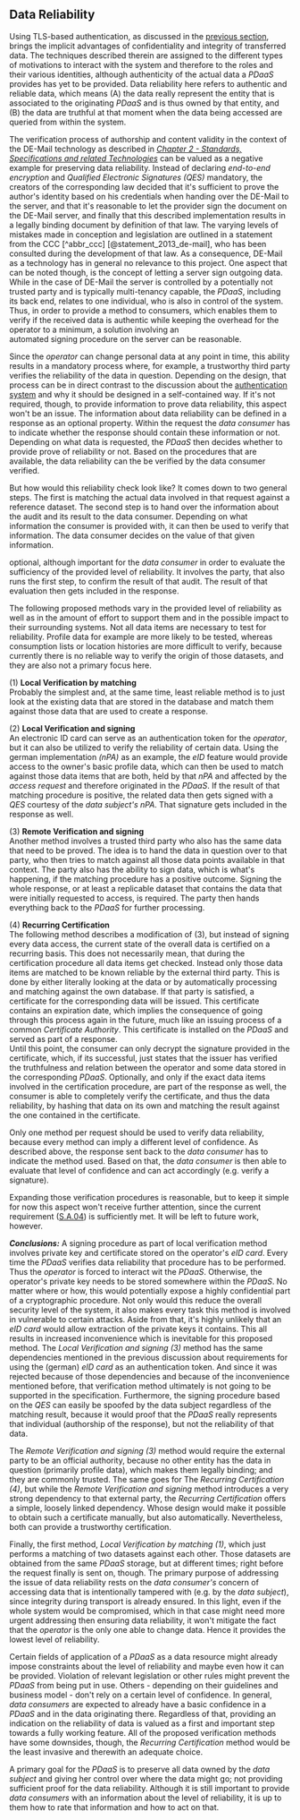 ## Data Reliability



Using TLS-based authentication, as discussed in the [previous section](#authentication), brings the 
implicit advantages of confidentiality and integrity of transferred data. The techniques described 
therein are assigned to the different types of 
motivations to interact with the system and therefore to the roles and their various identities,
although authenticity of the actual data a *PDaaS* provides has yet to be provided. Data 
reliability here refers to authentic and reliable data, which means (A) the data 
really represent the entity that is associated to the originating *PDaaS* and is thus owned by that 
entity, and (B) the data are truthful at that moment when the data being accessed are queried from 
within the system.

The verification process of authorship and content validity in the context of the DE-Mail 
technology as described in 
*[Chapter 2 - Standards, Specifications and related Technologies](#standards-specifications-and-related-technologies)*
can be valued as a negative example for preserving data reliability. Instead of declaring *end-to-end encryption* and
*Qualified Electronic Signatures (QES)* mandatory, the creators of the corresponding law decided 
that it's sufficient to prove the author's identity based on his credentials when handing over the 
DE-Mail to the server, and that it's reasonable to let the provider sign the document on the DE-Mail 
server, and finally that this described implementation results in a legally binding document by 
definition of that law. The varying levels of mistakes made in conception and legislation are 
outlined in a statement from the CCC [^abbr_ccc] [@statement_2013_de-mail], who has been consulted 
during the development of that law.
As a consequence, DE-Mail as a technology has in general no relevance to this project. One aspect that can 
be noted though, is the concept of letting a server sign outgoing data. While in the case of DE-Mail
the server is controlled by a potentially not trusted party and is typically multi-tenancy capable,
the *PDaaS*, including its back end, relates to one individual, who is also in control of the 
system. Thus, in order to provide a method to consumers, which enables them to verify if the received 
data is authentic while keeping the overhead for the operator to a minimum, a solution involving an  
automated signing procedure on the server can be reasonable.

Since the *operator* can change personal data at any point in time, this ability results in a mandatory process 
where, for example, a trustworthy third party verifies the reliability of the data in 
question. Depending on the design, that process can be in direct contrast to the discussion about the 
[authentication system](#authentication) and why it should be designed in a self-contained way. If
it's not required, though, to provide information to prove data reliability, this aspect won't be an issue. 
The information about data reliability can be defined in a response as an optional property. Within 
the request the *data consumer* has to indicate whether the response should contain these 
information or not. Depending on what data is requested, the *PDaaS* then decides whether to provide 
prove of reliability or not. Based on the procedures that are available, the data reliability 
can the be verified by the data consumer verified.

But how would this reliability check look like? It comes down to two general steps. The first is 
matching the actual data involved in that request against a reference dataset. The second step
is to hand over the information about the audit and its result to the data consumer. Depending on
what information the consumer is provided with, it can then be used to verify that information.
The data consumer decides on the value of that given information. 
 
optional, although important for the *data consumer* in order to evaluate the sufficiency of the 
provided level of reliability. It involves the party, that also runs the first step, to confirm the 
result of that audit. The result of that evaluation then gets included in the response.

The following proposed methods vary in the provided level of reliability as well as in the amount of 
effort to support them and in the possible impact to their surrounding systems. Not all data items 
are necessary to test for reliability. Profile data for example are more likely to be tested, 
whereas consumption lists or location histories are more difficult to verify, because currently 
there is no reliable way to verify the origin of those datasets, and they are also not a primary 
focus here. 

(1) __Local Verification by matching__\
Probably the simplest and, at the same time, least reliable method is to just look at the existing 
data that are stored in the database and match them against those data that are used to create a 
response.

(2) __Local Verification and signing__\
An electronic ID card can serve as an authentication token for the *operator*, but it can also be 
utilized to verify the reliability of certain data. Using the german implementation *(nPA)* as an 
example, the *eID* feature would provide access to the owner's basic profile data, which can then
be used to match against those data items that are both, held by that *nPA* and affected by the 
*access request* and therefore originated in the *PDaaS*. If the result of that matching 
procedure is positive, the related data then gets signed with a *QES* courtesy of the 
*data subject's* *nPA*. That signature gets included in the response as well.

(3) __Remote Verification and signing__\
Another method involves a trusted third party who also has the same data that need to be proved. The idea 
is to hand the data in question over to that party, who then tries to match against all those data 
points available in that context. The party also has the ability to sign data, which is what's 
happening, if the matching procedure has a positive outcome. Signing the whole response, or at least 
a replicable dataset that contains the data that were initially requested to access, is required. 
The party then hands everything back to the *PDaaS* for further processing.

(4) __Recurring Certification__\
The following method describes a modification of (3), but instead of signing every data access, the
current state of the overall data is certified on a recurring basis. This does not necessarily mean, 
that during the certification procedure all data items get checked. Instead only those data items
are matched to be known reliable by the external third party. This is done by either literally 
looking at the data or by automatically processing and matching against the own database. If that 
party is satisfied, a certificate for the corresponding data will be issued. This certificate 
contains an expiration date, which implies the consequence of going through this process again in 
the future, much like an issuing process of a common *Certificate Authority*. This certificate is 
installed on the *PDaaS* and served as part of a response.  
Until this point, the consumer can only decrypt the signature provided in the certificate, which, if 
its successful, just states that the issuer has verified the truthfulness and relation between the 
operator and some data stored in the corresponding *PDaaS*. Optionally, and only if the exact data 
items involved in the certification procedure, are part of the response as well, the consumer is
able to completely verify the certificate, and thus the data reliability, by hashing that data on 
its own and matching the result against the one contained in the certificate.

Only one method per request should be used to verify data reliability, because every method can 
imply a different level of confidence. As described above, the response sent back to the 
*data consumer* has to indicate the method used. Based on that, the *data consumer* is then able to 
evaluate that level of confidence and can act accordingly (e.g. verify a signature).

Expanding those verification procedures is reasonable, but to keep it simple for now this aspect 
won't receive further attention, since the current requirement ([S.A.04](#sa04)) is sufficiently 
met. It will be left to future work, however.


*__Conclusions:__*
A signing procedure as part of local verification method involves private key and certificate 
stored on the operator's *eID card*. Every time the *PDaaS* verifies data reliability that procedure 
has to be performed. Thus the *operator* is forced to interact wit the *PDaaS*. Otherwise, the 
operator's private key needs to be stored somewhere within the *PDaaS*. No matter where or how, 
this would potentially expose a highly confidential part of a cryptographic procedure. 
Not only would this reduce the overall security level of the system, it also makes every task this 
method is involved in vulnerable to certain attacks. Aside from that, it's highly unlikely that an 
*eID card* would allow extraction of the private keys it contains. This all results in increased 
inconvenience which is inevitable for this proposed method. The *Local Verification and signing (3)* 
method has the same dependencies mentioned in the previous discussion about requirements for using the 
(german) *eID card* as an authentication token. And since it was rejected because of those 
dependencies and because of the inconvenience mentioned before, that verification method ultimately 
is not going to be supported in the specification. Furthermore, the signing procedure based on the 
*QES* can easily be spoofed by the data subject regardless of the matching result, because it would
proof that the *PDaaS* really represents that individual (authorship of the response), but not the
reliability of that data.

The *Remote Verification and signing (3)* method would require the external party to be an official
authority, because no other entity has the data in question (primarily profile data), which
makes them legally binding; and they are commonly trusted. 
The same goes for The *Recurring Certification (4)*, but while the *Remote Verification and signing* 
method introduces a very strong dependency to that external party, the *Recurring Certification*
offers a simple, loosely linked dependency. Whose design would make it possible to obtain such a 
certificate manually, but also automatically. Nevertheless, both can provide a trustworthy 
certification. 

Finally, the first method, *Local Verification by matching (1)*, which just performs a matching of 
two datasets against each other. Those datasets are obtained from the same *PDaaS* storage, but at 
different times; right before the request finally is sent on, though. 
The primary purpose of addressing the issue of data reliability rests on the *data consumer's* 
concern of accessing data that is intentionally tampered with (e.g. by the *data subject*), since 
integrity during transport is already ensured. In this light, even if the whole system would be 
compromised, which in that case might need more urgent addressing then ensuring data reliability,
it won't mitigate the fact that the *operator* is the only one able to change data. Hence it 
provides the lowest level of reliability.

Certain fields of application of a *PDaaS* as a data resource might already impose constraints 
about the level of reliability and maybe even how it can be provided. Violation of relevant 
legislation or other rules might prevent the *PDaaS* from being put in use. Others - depending on 
their guidelines and business model - don't rely on a certain level of confidence. In general, 
*data consumers* are expected to already have a basic confidence in a *PDaaS* and in the data 
originating there.
Regardless of that, providing an indication on the reliability of data is valued as a first and 
important step towards a fully working feature. All of the proposed verification methods have some 
downsides, though, the *Recurring Certification* method would be the least invasive and therewith 
an adequate choice.

A primary goal for the *PDaaS* is to preserve all data owned by the *data subject* and giving her
control over where the data might go; not providing sufficient proof for the data reliability.
Although it is still important to provide *data consumers* with an information about the level of 
reliability, it is up to them how to rate that information and how to act on that.
